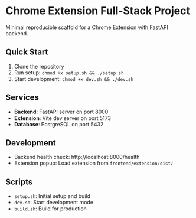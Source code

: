 # Chrome Extension Full-Stack Project

Minimal reproducible scaffold for a Chrome Extension with FastAPI backend.

## Quick Start

1. Clone the repository
2. Run setup: `chmod +x setup.sh && ./setup.sh`
3. Start development: `chmod +x dev.sh && ./dev.sh`

## Services

- **Backend**: FastAPI server on port 8000
- **Extension**: Vite dev server on port 5173
- **Database**: PostgreSQL on port 5432

## Development

- Backend health check: http://localhost:8000/health
- Extension popup: Load extension from `frontend/extension/dist/`

## Scripts

- `setup.sh`: Initial setup and build
- `dev.sh`: Start development mode
- `build.sh`: Build for production
